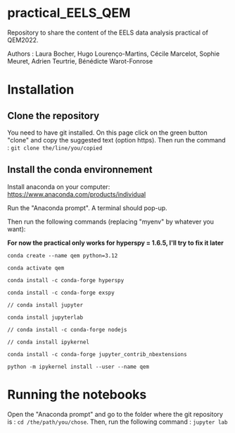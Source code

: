 # practical_EELS_QEM

Repository to share the content of the EELS data analysis practical of QEM2022.

Authors : Laura Bocher, Hugo Lourenço-Martins, Cécile Marcelot, Sophie Meuret, Adrien Teurtrie, Bénédicte Warot-Fonrose

# Installation

## Clone the repository
You need to have git installed. On this page click on the green button "clone" and copy the suggested text (option https). Then run the command :
`git clone the/line/you/copied`

## Install the conda environnement

Install anaconda on your computer: https://www.anaconda.com/products/individual

Run the "Anaconda prompt". A terminal should pop-up. 

Then run the following commands (replacing "myenv" by whatever you want): 

**For now the practical only works for hyperspy = 1.6.5, I'll try to fix it later**

```
conda create --name qem python=3.12

conda activate qem

conda install -c conda-forge hyperspy

conda install -c conda-forge exspy

// conda install jupyter

conda install jupyterlab

// conda install -c conda-forge nodejs

// conda install ipykernel

conda install -c conda-forge jupyter_contrib_nbextensions

python -m ipykernel install --user --name qem
```

# Running the notebooks

Open the "Anaconda prompt" and go to the folder where the git repository is : `cd /the/path/you/chose`. Then, run the following command : `jupyter lab`
